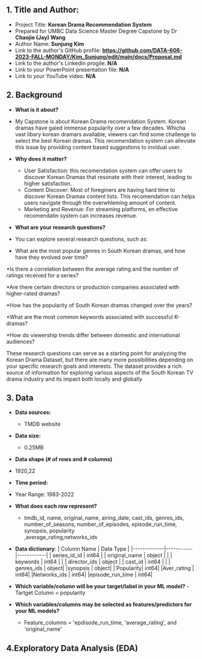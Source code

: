 ## 1. Title and Author: 

- Project Title: **Korean Drama Recommendation System**
-	Prepared for UMBC Data Science Master Degree Capstone by Dr **Chaojie (Jay) Wang**
-	Author Name: **Sunjung Kim**
-	Link to the author's GitHub profile: **https://github.com/DATA-606-2023-FALL-MONDAY/Kim_Sunjung/edit/main/docs/Proposal.md**
-	Link to the author's LinkedIn progile: **N/A**
-	Link to your PowerPoint presentation file: **N/A**
- Link to your YouTube video: **N/A**
  
## 2. Background

-	**What is it about?**
  - My Capstone is about Korean Drama recomendation System. Korean dramas have gaied immense popularity over a few decades. Whicha vast libary korean dramars available, viewers can find some challenge to select the best Korean dramas. This recomendation system can alleviate this issue by providing content based suggestions to invidual user. 
- **Why does it matter?**
  - User Satisfaction: this recomendation system can offer users to discover Korean Dramas that resonate with their interest, leading to higher satisfaction.
  - Content Discover: Most of foreginers are having hard time to discover Korean Dramas content lists. This recomendation can helps users navigate through the overwhleming amount of content.
  - Marketing and Revenue: For streaming platforms, en effective recomendatin system can increases revenue.
    
-	**What are your research questions?**
  - You can explore several research questions, such as:

  * What are the most popular genres in South Korean dramas, and how have they evolved over time?

  *Is there a correlation between the average rating and the number of ratings received for a series?

  *Are there certain directors or production companies associated with higher-rated dramas?

  *How has the popularity of South Korean dramas changed over the years?

  *What are the most common keywords associated with successful K-dramas?

  *How do viewership trends differ between domestic and international audiences?

These research questions can serve as a starting point for analyzing the Korean Drama Dataset, but there are many more possibilities depending on your specific research goals and interests. The dataset provides a rich source of information for exploring various aspects of the South Korean TV drama industry and its impact both locally and globally
## 3. Data

- **Data sources:**
  - TMDB website
- **Data size:**
  - 0.25MB
-	**Data shape (# of rows and # columns)**
  - 1920,22

-	**Time period:**
  -	 Year Range: 1983-2022
- **What does each row represent?** 
  - tmdb_id, name, original_name, airing_date, cast_ids, genres_ids, number_of_seasons, number_of_episodes, episode_run_time, synopsis, popularity        
    ,average_rating,networks_ids           
  
- **Data dictionary**:
    | Column Name | Data Type | 
|-------------|-----------|------------|
| series_id_id   | int64 |
| original_name   | object   | |
| keywords  | int64 | |
| director_ids | object   | 
| cast_id  | int64 | |
| genres_ids | object| 
|synopsis | object|
| Popularity| int64|
|Aver_rating | int64|
|Networks_ids | int64|
|episode_run_time | int64|

- **Which variable/column will be your target/label in your ML model?**
  -Tartget Column = popularity

- **Which variables/columns may be selected as features/predictors for your ML models?**
  - Feature_columns = 'epdisode_run_time, 'average_rating', and 'original_name'
    
## 4.Exploratory Data Analysis (EDA)

